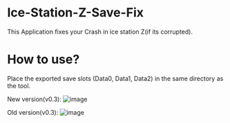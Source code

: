 # Ice-Station-Z-Save-Fix
This Application fixes your Crash in ice station Z(if its corrupted). 

# How to use?
Place the exported save slots (Data0, Data1, Data2) in the same directory as the tool.

New version(v0.3):
![image](https://user-images.githubusercontent.com/97799691/185791100-b0a2da49-0592-4f33-b999-5d1dfa03e0a1.png)

Old version(v0.3):
![image](https://user-images.githubusercontent.com/97799691/185761793-6e2571c3-094d-40b0-9c16-77292ab3e66a.png)
